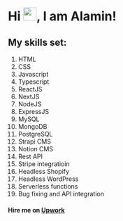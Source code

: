 # Hi <img src="https://raw.githubusercontent.com/MartinHeinz/MartinHeinz/master/wave.gif" width="30px">, I am Alamin!

## My skills set:

1. HTML
2. CSS
3. Javascript
4. Typescript
5. ReactJS
6. NextJS
7. NodeJS
8. ExpressJS
9. MySQL
10. MongoDB
11. PostgreSQL
12. Strapi CMS
13. Notion CMS
14. Rest API
15. Stripe integratioin
16. Headless Shopify
17. Headless WordPress
18. Serverless functions
19. Bug fixing and API integration

#### Hire me on [Upwork](https://www.upwork.com/freelancers/~01fc6138ad0b44435c)
